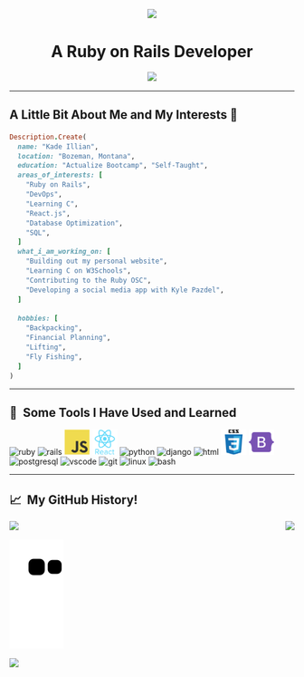 <p align="center">
  <img src="https://capsule-render.vercel.app/api?type=waving&color=gradient&text=Hi,%20I'm%20Kade!&height=100&section=header"/>
</p>

<h1 align="center">
  A Ruby on Rails Developer
</h1>

<p align="center">
  <img src="https://media.tenor.com/JJ_is357rXYAAAAM/spike-monkey-typing.gif">
</p>

---

<h2>A Little Bit About Me and My Interests 📸</h2>

```ruby
Description.Create(
  name: "Kade Illian",
  location: "Bozeman, Montana",
  education: "Actualize Bootcamp", "Self-Taught",
  areas_of_interests: [
    "Ruby on Rails",
    "DevOps",
    "Learning C",
    "React.js",
    "Database Optimization",
    "SQL",
  ]
  what_i_am_working_on: [
    "Building out my personal website",
    "Learning C on W3Schools",
    "Contributing to the Ruby OSC",
    "Developing a social media app with Kyle Pazdel",
  ]
  
  hobbies: [
    "Backpacking",
    "Financial Planning",
    "Lifting",
    "Fly Fishing",
  ]
)
```
  
---  
  
<h2> 🚀 &nbsp;Some Tools I Have Used and Learned</h2>
<p align="left">
<img src="https://cdn.jsdelivr.net/gh/devicons/devicon/icons/ruby/ruby-original.svg" alt="ruby" width="45" height="45"/>
<img src="https://cdn.jsdelivr.net/gh/devicons/devicon/icons/rails/rails-plain-wordmark.svg" alt="rails" width="45" height="45"/>
<img src="https://raw.githubusercontent.com/devicons/devicon/master/icons/javascript/javascript-original.svg" alt="javascript" width="45" height="45" />
<img src="https://raw.githubusercontent.com/devicons/devicon/master/icons/react/react-original-wordmark.svg" alt="react" width="45" height="45" />
<img src="https://cdn.jsdelivr.net/gh/devicons/devicon/icons/python/python-original.svg" alt="python" width="45" height="45"/>
<img src="https://cdn.jsdelivr.net/gh/devicons/devicon/icons/django/django-plain.svg" alt="django" width="45" height="45"/>
<img src="https://cdn.jsdelivr.net/gh/devicons/devicon/icons/html5/html5-original.svg" alt="html" width="45" height="45"/>
<img src="https://raw.githubusercontent.com/devicons/devicon/master/icons/css3/css3-original-wordmark.svg" alt="css3" width="45" height="45" />
<img src="https://raw.githubusercontent.com/devicons/devicon/master/icons/bootstrap/bootstrap-plain.svg" alt="bootstrap" width="45" height="45" />
<img src="https://cdn.jsdelivr.net/gh/devicons/devicon/icons/postgresql/postgresql-original.svg" alt="postgresql" width="45" height="45"/>
<img src="https://cdn.jsdelivr.net/gh/devicons/devicon/icons/vscode/vscode-original.svg" alt="vscode" width="45" height="45"/>  
<img src="https://cdn.jsdelivr.net/gh/devicons/devicon/icons/git/git-original.svg" alt="git" width="45" height="45"/>
<img src="https://cdn.jsdelivr.net/gh/devicons/devicon/icons/linux/linux-original.svg" alt="linux" width="45" height="45"/>       
<img src="https://cdn.jsdelivr.net/gh/devicons/devicon/icons/bash/bash-original.svg" alt="bash" width="45" height="45"/>
</p>

---

<h2> 📈 &nbsp;My GitHub History!</h2>
 <img height="180em" src="https://github-readme-stats.vercel.app/api?username=thepiyushmalhotra&theme=noctis_minimus&show_icons=true" />
<img height="180em" src="https://github-readme-stats.vercel.app/api/top-langs/?username=kadeillian21&theme=noctis_minimus&layout=compact" align="right" /> 

![Snake animation](https://github.com/kadeillian21/kadeillian21/blob/output/github-contribution-grid-snake.svg)
  
<p align="left">
  <img src="https://capsule-render.vercel.app/api?type=waving&color=gradient&height=100&section=footer"/>
</p>
<!---
kadeillian21/kadeillian21 is a ✨ special ✨ repository because its `README.md` (this file) appears on your GitHub profile.
You can click the Preview link to take a look at your changes.
--->
